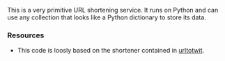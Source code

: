 This is a very primitive URL shortening service. It runs on Python and can use any collection that looks like
a Python dictionary to store its data.


### Resources

* This code is loosly based on the shortener contained in [urltotwit](https://bitbucket.org/tarek/urltotwit).
